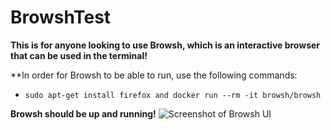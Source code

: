 # BrowshTest
**This is for anyone looking to use Browsh, which is an interactive browser that can be used in the terminal!**

**In order for Browsh to be able to run, use the following commands:
* `sudo apt-get install firefox and docker run --rm -it browsh/browsh`

**Browsh should be up and running!**
![Screenshot of Browsh UI](https://www.dropbox.com/s/6wt7r88b65g9s7o/browsh_ui.png?dl=0)
